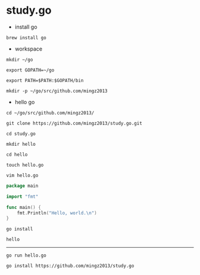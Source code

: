 # study.go



- install go

`brew install go`

- workspace

`mkdir ~/go`

`export GOPATH=~/go`

`export PATH=$PATH:$GOPATH/bin`

`mkdir -p ~/go/src/github.com/mingz2013`

- hello go

`cd ~/go/src/github.com/mingz2013/`

`git clone https://github.com/mingz2013/study.go.git`

`cd study.go`

`mkdir hello`

`cd hello`

`touch hello.go`

`vim hello.go`

```go
package main

import "fmt"

func main() {
	fmt.Println("Hello, world.\n")
}
```

`go install`

`hello`


---


`go run hello.go`

`go install https://github.com/mingz2013/study.go`




